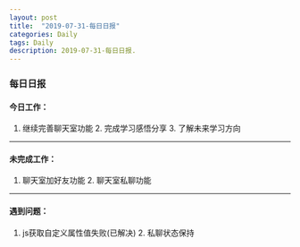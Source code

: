 ```yaml
---
layout: post
title:  "2019-07-31-每日日报"
categories: Daily
tags: Daily
description: 2019-07-31-每日日报.
---
```


### 每日日报

#### 今日工作：

1. 继续完善聊天室功能
 	2. 完成学习感悟分享
 	3. 了解未来学习方向

---

#### 未完成工作：

1. 聊天室加好友功能
 	2. 聊天室私聊功能

---

#### 遇到问题：

1. js获取自定义属性值失败(已解决)
 	2. 私聊状态保持

​		